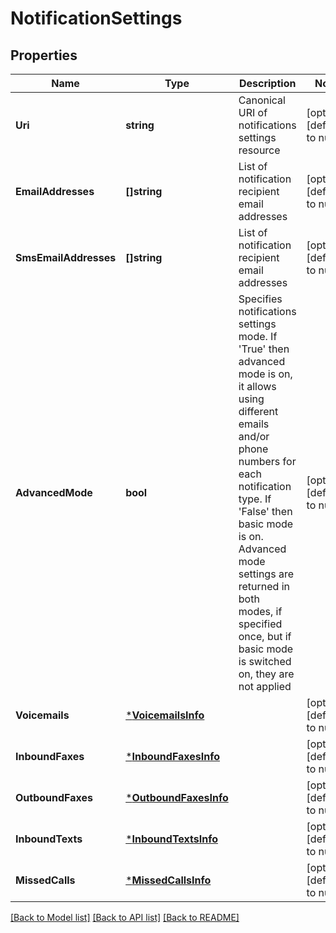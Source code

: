 # NotificationSettings

## Properties
Name | Type | Description | Notes
------------ | ------------- | ------------- | -------------
**Uri** | **string** | Canonical URI of notifications settings resource | [optional] [default to null]
**EmailAddresses** | **[]string** | List of notification recipient email addresses | [optional] [default to null]
**SmsEmailAddresses** | **[]string** | List of notification recipient email addresses | [optional] [default to null]
**AdvancedMode** | **bool** | Specifies notifications settings mode. If &#39;True&#39; then advanced mode is on, it allows using different emails and/or phone numbers for each notification type. If &#39;False&#39; then basic mode is on. Advanced mode settings are returned in both modes, if specified once, but if basic mode is switched on, they are not applied | [optional] [default to null]
**Voicemails** | [***VoicemailsInfo**](VoicemailsInfo.md) |  | [optional] [default to null]
**InboundFaxes** | [***InboundFaxesInfo**](InboundFaxesInfo.md) |  | [optional] [default to null]
**OutboundFaxes** | [***OutboundFaxesInfo**](OutboundFaxesInfo.md) |  | [optional] [default to null]
**InboundTexts** | [***InboundTextsInfo**](InboundTextsInfo.md) |  | [optional] [default to null]
**MissedCalls** | [***MissedCallsInfo**](MissedCallsInfo.md) |  | [optional] [default to null]

[[Back to Model list]](../README.md#documentation-for-models) [[Back to API list]](../README.md#documentation-for-api-endpoints) [[Back to README]](../README.md)


